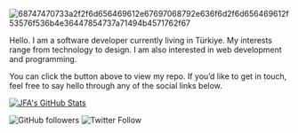 <a><img src="https://i.ibb.co/GMLbzkN/68747470733a2f2f6d656469612e67697068792e636f6d2f6d656469612f53576f536b4e36447854737a71494b4571762f67.gif" alt="68747470733a2f2f6d656469612e67697068792e636f6d2f6d656469612f53576f536b4e36447854737a71494b4571762f67" border="0"></a>

Hello.
I am a software developer currently living in Türkiye. My interests range from technology to design. I am also interested in web development and programming.

You can click the button above to view my repo. If you’d like to get in touch, feel free to say hello through any of the social links below.

<a href="https://github.com/JFASOF/JFASOF">
  <img align="center" src="https://github-readme-stats.vercel.app/api/top-langs/?username=SametUCA&hide=c%2B%2B,c,html&title_color=6aa6f8&text_color=8a919a&icon_color=6aa6f8&bg_color=0e1116" alt="JFA's GitHub Stats" />
</a>

![GitHub followers](https://img.shields.io/github/followers/sametuca?label=Github%20%40sametuca&style=for-the-badge)
![Twitter Follow](https://img.shields.io/twitter/follow/samettuca?label=twitter%20%40samettuca&style=for-the-badge)


